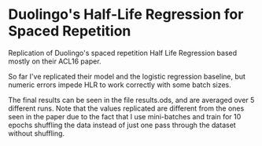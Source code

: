 # Duolingo's Half-Life Regression for Spaced Repetition
Replication of Duolingo's spaced repetition Half Life Regression based mostly on their ACL16 paper.

So far I've replicated their model and the logistic regression baseline, but numeric errors impede HLR to work correctly with some batch sizes.

The final results can be seen in the file results.ods, and are averaged over 5 different runs. Note that the values replicated are different from the ones seen in the paper due to the fact that I use mini-batches and train for 10 epochs shuffling the data instead of just one pass through the dataset without shuffling.
